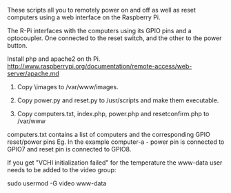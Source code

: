 These scripts all you to remotely power on and off as well as reset computers using a web interface on the Raspberry Pi.

The R-Pi interfaces with the computers using its GPIO pins and a optocoupler. One connected to the reset switch, and the other to the power button.

Install php and apache2 on th Pi.
http://www.raspberrypi.org/documentation/remote-access/web-server/apache.md


1) Copy \images to /var/www/images.

2) Copy power.py and reset.py to /usr/scripts and make them executable.

3) Copy computers.txt, index.php, power.php and resetconfirm.php to /var/www

computers.txt contains a list of computers and the corresponding GPIO reset/power pins
Eg. In the example computer-a - power pin is connected to GPIO7 and reset pin is connected to GPIO8.

If you get "VCHI initialization failed" for the temperature the www-data user needs to be added to the video group:

sudo usermod -G video www-data
